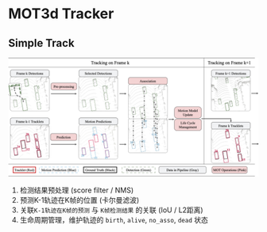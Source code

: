 # MOT3d Tracker

## Simple Track

![simple track pipeline](2023-05-13-14-08-16.png)

1. 检测结果预处理 (score filter / NMS)
2. 预测K-1轨迹在K帧的位置 (卡尔曼滤波)
3. 关联`K-1轨迹在K帧的预测` 与 `K帧检测结果` 的关联 (IoU / L2距离)
4. 生命周期管理，维护轨迹的 `birth`, `alive`, `no_asso`, `dead` 状态

